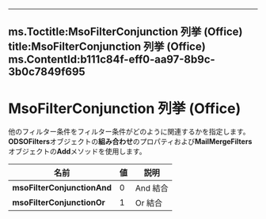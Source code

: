 

---
ms.Toctitle:MsoFilterConjunction 列挙 (Office)
title:MsoFilterConjunction 列挙 (Office)
ms.ContentId:b111c84f-eff0-aa97-8b9c-3b0c7849f695
---
# MsoFilterConjunction 列挙 (Office)




他のフィルター条件をフィルター条件がどのように関連するかを指定します。**ODSOFilters**オブジェクトの**組み合わせ**のプロパティおよび**MailMergeFilters**オブジェクトの**Add**メソッドを使用します。

|**名前**|**値**|**説明**|
|---|---|---|
|**msoFilterConjunctionAnd**|0|And 結合|
|**msoFilterConjunctionOr**|1|Or 結合|




